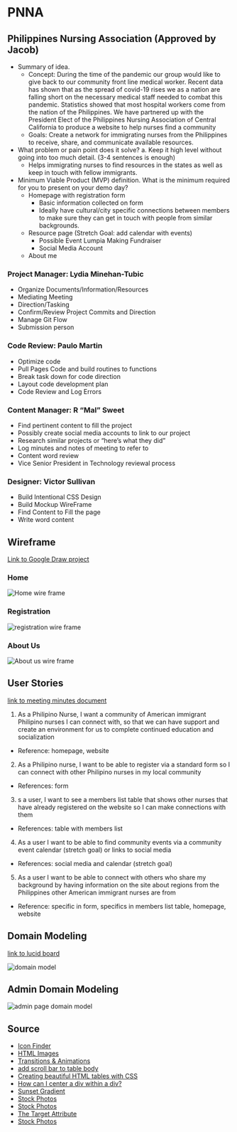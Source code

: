 # PNNA

## Philippines Nursing Association (Approved by Jacob)  
* Summary of idea.
  * Concept: During the time of the pandemic our group would like to give back to our community front line medical worker. Recent data has shown that as the spread of covid-19 rises we as a nation are falling short on the necessary medical staff needed to combat this pandemic. Statistics showed that most hospital workers come from the nation of the Philippines. We have partnered up with the President Elect of the Philippines Nursing Association of Central California to produce a website to help nurses find a community
  * Goals: Create a network for immigrating nurses from the Philippines to receive, share, and communicate available resources. 
* What problem or pain point does it solve? a. Keep it high level without going into too much detail. (3-4 sentences is enough)
  * Helps immigrating nurses to find resources in the states as well as keep in touch with fellow immigrants.
* Minimum Viable Product (MVP) definition. What is the minimum required for you to present on your demo day?
  * Homepage with registration form
    * Basic information collected on form
    * Ideally have cultural/city specific connections between members to make sure they can get in touch with people from similar backgrounds. 
  * Resource page (Stretch Goal: add calendar with events)
    * Possible Event Lumpia Making Fundraiser
    * Social Media Account
  * About me


### Project Manager:  Lydia Minehan-Tubic
* Organize Documents/Information/Resources
* Mediating Meeting
* Direction/Tasking
* Confirm/Review Project Commits and Direction
* Manage Git Flow
* Submission person
### Code Review: Paulo Martin
* Optimize code
* Pull Pages Code and build routines to functions
* Break task down for code direction
* Layout code development plan
* Code Review and Log Errors
### Content Manager: R “Mal” Sweet
* Find pertinent content to fill the project
* Possibly create social media accounts to link to our project
* Research similar projects or “here’s what they did”
* Log minutes and notes of meeting to refer to
* Content word review 
* Vice Senior President in Technology reviewal process
### Designer: Victor Sullivan
* Build Intentional CSS Design
* Build Mockup WireFrame
* Find Content to Fill the page
* Write word content

## Wireframe
[Link to Google Draw project](https://docs.google.com/drawings/d/1yFRRmyZPcDGFpp_OiTwjbe65fXddZAPjOWDR_phBDqQ/edit)

### Home

![Home wire frame](img/home.png)

### Registration

![registration wire frame](img/registration.png)

### About Us

![About us wire frame](img/about_us.png)

## User Stories
[link to meeting minutes document](https://docs.google.com/document/d/1TAA8ZmYki5M_oFUK_o9NOZUnQKBZGLTvyDg8M9N15M0/edit)
1. As a Philipino Nurse, I want a community of American immigrant Philipino nurses I can connect with, so that we can have support and create an environment for us to complete continued education and socialization
  * Reference: homepage, website
2. As a Philipino nurse, I want to be able to register via a standard form so I can connect with other Philipino nurses in my local community
  * References: form
3. s a user, I want to see a members list table that shows other nurses that have already registered on the website so I can make connections with them
  * References: table with members list
4. As a user I want to be able to find community events via a community event calendar (stretch goal) or links to social media
  * References: social media and calendar (stretch goal)
5. As a user I want to be able to connect with others who share my background by having information on the site about regions from the Philippines other American immigrant nurses are from 
  * Reference: specific in form, specifics in members list table, homepage, website

## Domain Modeling
[link to lucid board](https://lucid.app/lucidchart/47f885e8-173f-49c3-b82f-0579baa63eb9/edit?docId=47f885e8-173f-49c3-b82f-0579baa63eb9&shared=true&page=0_0#?folder_id=home&browser=icon)

![domain model](img/Domain_Model.png)

## Admin Domain Modeling

![admin page domain model](img/admin_domain.png)

## Source
* [Icon Finder](https://www.iconfinder.com/icons/5282544/camera_instagram_social_media_social_network_instagram_logo_icon)
* [HTML Images](https://www.w3schools.com/html/html_images.asp)
* [Transitions & Animations](https://learn.shayhowe.com/advanced-html-css/transitions-animations/)
* [add scroll bar to table body](https://stackoverflow.com/questions/17450861/add-scroll-bar-to-table-body)
* [Creating beautiful HTML tables with CSS](https://dev.to/dcodeyt/creating-beautiful-html-tables-with-css-428l)
* [How can I center a div within a div?](https://stackoverflow.com/questions/15376634/how-can-i-center-a-div-within-another-div)
* [Sunset Gradient](https://www.eggradients.com/category/sunset-gradient)
* [Stock Photos](https://www.pexels.com/photo/aerial-view-of-a-shore-and-body-of-water-584302/)
* [Stock Photos](https://www.pexels.com/photo/green-mountain-in-the-middle-of-body-of-water-3739564/)
* [The Target Attribute](https://www.freecodecamp.org/news/how-to-use-html-to-open-link-in-new-tab/)
* [Stock Photos](https://www.pexels.com/photo/mountain-and-body-of-water-2798477/)
